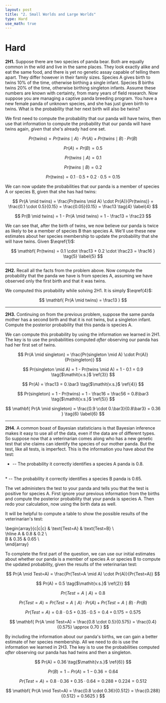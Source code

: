 ```yaml
---
layout: post
title: "2. Small Worlds and Large Worlds"
type: Hard
use_math: true
---
```


# Hard

**2H1.** Suppose there are two species of panda bear. Both are equally common in the wild and live in the same places. They look exactly alike and eat the same food, and there is yet no genetic assay capable of telling them apart. They differ however in their family sizes. Species A gives birth to twins 10% of the time, otherwise birthing a single infant. Species B births twins 20% of the time, otherwise birthing singleton infants. Assume these numbers are known with certainty, from many years of field research. Now suppose you are managing a captive panda breeding program. You have a new female panda of unknown species, and she has just given birth to twins. What is the probability that her next birth will also be twins?

We first need to compute the probability that our panda will have twins, then use that information to compute the probability that our panda will have twins again, _given_ that she's already had one set.

$$ Pr(twins) = Pr(twins \mid A) \cdot Pr(A) + Pr(twins \mid B) \cdot Pr(B) \tag{1} \label{1} $$

$$ Pr(A) = Pr(B) = 0.5 \tag{2} \label{2} $$

$$ Pr(twins \mid A) = 0.1 \tag{3} \label{3} $$

$$ Pr(twins \mid B) = 0.2 $$

$$ Pr(twins) = 0.1 \cdot 0.5 + 0.2 \cdot 0.5 = 0.15 $$

We can now update the probabilities that our panda is a member of species A or species B, given that she has had twins:

$$ Pr(A \mid twins) = \frac{Pr(twins \mid A) \cdot Pr(A)}{Pr(twins)} = \frac{0.1 \cdot 0.5}{0.15} = \frac{0.05}{0.15} = \frac13 \tag{4} \label{4} $$

$$ Pr(B \mid twins) = 1 - Pr(A \mid twins) = 1 - \frac13 = \frac23 $$

We can see that, after the birth of twins, we now believe our panda is twice as likely to be a member of species B than species A. We'll use these new estimates about her species membership to update the probability that she will have twins. Given $\eqref{1}$:

$$ \mathbf{ Pr(twins) = 0.1 \cdot \frac13 + 0.2 \cdot \frac23 = \frac16 } \tag{5} \label{5} $$

<hr>

**2H2.** Recall all the facts from the problem above. Now compute the probability that the panda we have is from species A, assuming we have observed only the first birth and that it was twins.

We computed this probability while solving 2H1. It is simply $\eqref{4}$:

$$ \mathbf{ Pr(A \mid twins) = \frac13 } $$

<hr>

**2H3.** Continuing on from the previous problem, suppose the same panda mother has a second birth and that it is not twins, but a singleton infant. Compute the posterior probability that this panda is species A.

We can compute this probability by using the information we learned in 2H1. The key is to use the probabilities computed _after_ observing our panda has had her first set of twins.

$$ Pr(A \mid singleton) = \frac{Pr(singleton \mid A) \cdot Pr(A)}{Pr(singleton)} $$

$$ Pr(singleton \mid A) = 1 - Pr(twins \mid A) = 1 - 0.1 = 0.9 \tag{$\mathit{v.s.}$ \ref{3}} $$

$$ Pr(A) = \frac13 = 0.\bar3 \tag{$\mathit{v.s.}$ \ref{4}} $$

$$ Pr(singleton) = 1 - Pr(twins) = 1 - \frac16 = \frac56 = 0.8\bar3 \tag{$\mathit{v.s.}$ \ref{5}} $$

$$ \mathbf{ Pr(A \mid singleton) = \frac{0.9 \cdot 0.\bar3}{0.8\bar3} = 0.36 } \tag{6} \label{6} $$

<hr>

**2H4.** A common boast of Bayesian statisticians is that Bayesian inference makes it easy to use all of the data, even if the data are of different types. So suppose now that a veterinarian comes along who has a new genetic test that she claims can identify the species of our mother panda. But the test, like all tests, is imperfect. This is the information you have about the test:

* -- The probability it correctly identifies a species A panda is 0.8.
<br>
* -- The probability it correctly identifies a species B panda is 0.65.

The vet administers the test to your panda and tells you that the test is positive for species A. First ignore your previous information from the births and compute the posterior probability that your panda is species A. Then redo your calculation, now using the birth data as well.

It will be helpful to compute a table to show the possible results of the veterinarian's test:

\begin{array}{c|c|c}
& \text{Test=A} & \text{Test=B} \\\
\hline
A & 0.8 & 0.2 \\\
B & 0.35 & 0.65 \\\
\end{array}

To complete the first part of the question, we can use our initial estimates about whether our panda is a member of species A or species B to compute the updated probability, given the results of the veterinarian test:

$$ Pr(A \mid Test=A) = \frac{Pr(Test=A \mid A) \cdot Pr(A)}{Pr(Test=A)} $$

$$ Pr(A) = 0.5 \tag{$\mathit{v.s.}$ \ref{2}} $$

$$ Pr(Test=A \mid A) = 0.8 $$

$$ Pr(Test=A) = Pr(Test=A \mid A) \cdot Pr(A) + Pr(Test=A \mid B) \cdot Pr(B) $$

$$ Pr(Test=A) = 0.8 \cdot 0.5 + 0.35 \cdot 0.5 = 0.4 + 0.175 = 0.575 $$

$$ \mathbf{ Pr(A \mid Test=A) = \frac{0.8 \cdot 0.5}{0.575} = \frac{0.4}{0.575} \approx 0.70 } $$

By including the information about our panda's births, we can gain a better estimate of her species membership. All we need to do is use the information we learned in 2H3. The key is to use the probabilities computed _after_ observing our panda has had twins and then a singleton.

$$ Pr(A) = 0.36 \tag{$\mathit{v.s.}$ \ref{6}} $$

$$ Pr(B) = 1 - Pr(A) = 1 - 0.36 = 0.64 $$

$$ Pr(Test=A) = 0.8 \cdot 0.36 + 0.35 \cdot 0.64 = 0.288 + 0.224 = 0.512 $$

$$ \mathbf{ Pr(A \mid Test=A) = \frac{0.8 \cdot 0.36}{0.512} = \frac{0.288}{0.512} = 0.5625 } $$
